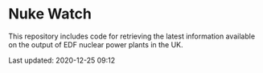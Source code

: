 # Nuke Watch

This repository includes code for retrieving the latest information available on the output of EDF nuclear power plants in the UK.

Last updated: 2020-12-25 09:12